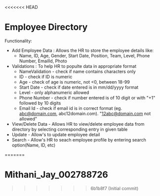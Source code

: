 <<<<<<< HEAD
# Employee Directory
Functionality:
* Add Employee Data : Allows the HR to store the employee details like:
    * Name, ID, Age, Gender, Start Date, Position, Team, Level, Phone Number, EmailId, Photo
* Validations : To help HR to populte data in appropriate format
    * NameValidation - check if name contains characters only
    * ID - check if ID is numeric
    * Age - check of age is numeric, not <0, between 18-99
    * Start Date - check if date entered is in mm/dd/yyyy format
    * Level - only alphanumeric allowed
    * Phone Number -  check if number entered is of 10 digit or with "+1" followed by 10 digits
    * Email Id - check if email id is in correct format (eg. abc@domain.com, abc12domain.com). "12abc@domain.com not allowed"
* View/Delete Data - Allows HR to view/delete employee data from directory by selecting corresponding entry in given table
* Update - Allow's to update employee detail
* Search - Allow's HR to seach employee profile by entering search option(Name, ID, etc)
  
  
=======
# Mithani_Jay_002788726
>>>>>>> 6b1b8f7 (Initial commit)
